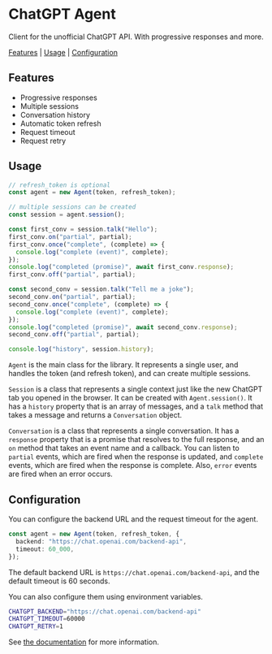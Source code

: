 # ChatGPT Agent

Client for the unofficial ChatGPT API. With progressive responses and more.

[Features](#features) | [Usage](#usage) | [Configuration](#configuration)

## Features

- Progressive responses
- Multiple sessions
- Conversation history
- Automatic token refresh
- Request timeout
- Request retry

## Usage

```ts
// refresh_token is optional
const agent = new Agent(token, refresh_token);

// multiple sessions can be created
const session = agent.session();

const first_conv = session.talk("Hello");
first_conv.on("partial", partial);
first_conv.once("complete", (complete) => {
  console.log("complete (event)", complete);
});
console.log("completed (promise)", await first_conv.response);
first_conv.off("partial", partial);

const second_conv = session.talk("Tell me a joke");
second_conv.on("partial", partial);
second_conv.once("complete", (complete) => {
  console.log("complete (event)", complete);
});
console.log("completed (promise)", await second_conv.response);
second_conv.off("partial", partial);

console.log("history", session.history);
```

`Agent` is the main class for the library. It represents a single user, and handles the token (and refresh token), and can create multiple sessions.

`Session` is a class that represents a single context just like the new ChatGPT tab you opened in the browser. It can be created with `Agent.session()`. It has a `history` property that is an array of messages, and a `talk` method that takes a message and returns a `Conversation` object.

`Conversation` is a class that represents a single conversation. It has a `response` property that is a promise that resolves to the full response, and an `on` method that takes an event name and a callback. You can listen to `partial` events, which are fired when the response is updated, and `complete` events, which are fired when the response is complete. Also, `error` events are fired when an error occurs.

## Configuration

You can configure the backend URL and the request timeout for the agent.

```ts
const agent = new Agent(token, refresh_token, {
  backend: "https://chat.openai.com/backend-api",
  timeout: 60_000,
});
```

The default backend URL is `https://chat.openai.com/backend-api`, and the default timeout is 60 seconds.

You can also configure them using environment variables.

```sh
CHATGPT_BACKEND="https://chat.openai.com/backend-api"
CHATGPT_TIMEOUT=60000
CHATGPT_RETRY=1
```

See [the documentation](https://jacoblincool.github.io/ChatGPT-Agent/) for more information.
